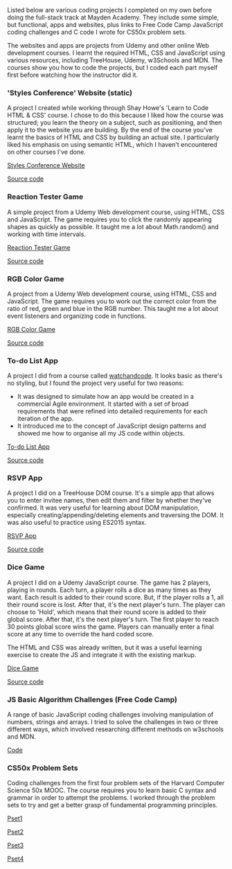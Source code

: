 Listed below are various coding projects I completed on my own before doing the full-stack track at Mayden Academy. They include some simple, but functional, apps and websites, plus links to Free Code Camp JavaScript coding challenges and C code I wrote for CS50x problem sets.

The websites and apps are projects from Udemy and other online Web development courses. I learnt the required HTML, CSS and JavaScript using various resources, including TreeHouse, Udemy, w3Schools and MDN. The courses show you how to code the projects, but I coded each part myself first before watching how the instructor did it.

### 'Styles Conference' Website (static)

A project I created while working through Shay Howe's 'Learn to Code HTML & CSS' course. I chose to do this because I liked how the course was structured; you learn the theory on a subject, such as positioning, and then apply it to the website you are building. By the end of the course you've learnt the basics of HTML and CSS by building an actual site. I particularly liked his emphasis on using semantic HTML, which I haven't encountered on other courses I've done.

[Styles Conference Website](https://obwansan.github.io/styles-conference/)

[Source code](https://github.com/obwansan/styles-conference)

### Reaction Tester Game

A simple project from a Udemy Web development course, using HTML, CSS and JavaScript. The game requires you to click the randomly appearing shapes as quickly as possible. It taught me a lot about Math.random() and working with time intervals.

[Reaction Tester Game](https://obwansan.github.io/js-reaction-tester-game/)

[Source code](https://github.com/obwansan/js-reaction-tester-game/)

### RGB Color Game

A project from a Udemy Web development course, using HTML, CSS and JavaScript. The game requires you to work out the correct color from the ratio of red, green and blue in the RGB number. This taught me a lot about event listeners and organizing code in functions.

[RGB Color Game](https://obwansan.github.io/rgb-color-game/)

[Source code](https://github.com/obwansan/rgb-color-game/)

### To-do List App

A project I did from a course called [watchandcode](http://watchandcode.com). It looks basic as there's no styling, but I found the project very useful for two reasons:
* It was designed to simulate how an app would be created in a commercial Agile environment. It started with a set of broad requirements that were refined into detailed requirements for each iteration of the app.
* It introduced me to the concept of JavaScript design patterns and showed me how to organise all my JS code within objects.

[To-do List App](https://obwansan.github.io/practical-javascript/)

[Source code](https://github.com/obwansan/practical-javascript/)

### RSVP App

A project I did on a TreeHouse DOM course. It's a simple app that allows you to enter invitee names, then edit them and filter by whether they've confirmed. It was very useful for learning about DOM manipulation, especially creating/appending/deleting elements and traversing the DOM. It was also useful to practice using ES2015 syntax.

[RSVP App](https://obwansan.github.io/RSVP-App/)

[Source code](https://github.com/obwansan/RSVP-App/)

### Dice Game

A project I did on a Udemy JavaScript course. The game has 2 players, playing in rounds. Each turn, a player rolls a dice as many times as they want. Each result is added to their round score. But, if the player rolls a 1, all their round score is lost. After that, it's the next player's turn. The player can choose to 'Hold', which means that their round score is added to their global score. After that, it's the next player's turn. The first player to reach 30 points global score wins the game. Players can manually enter a final score at any time to override the hard coded score.

The HTML and CSS was already written, but it was a useful learning exercise to create the JS and integrate it with the existing markup.

[Dice Game](https://obwansan.github.io/dice-game/)

[Source code](https://github.com/obwansan/dice-game/)

### JS Basic Algorithm Challenges (Free Code Camp)

A range of basic JavaScript coding challenges involving manipulation of numbers, strings and arrays. I tried to solve the challenges in two or three different ways, which involved researching different methods on w3schools and MDN.

[Code](https://github.com/obwansan/FCC-Basic-Algorithm-Challenges)

### CS50x Problem Sets

Coding challenges from the first four problem sets of the Harvard Computer Science 50x MOOC. The course requires you to learn basic C syntax and grammar in order to attempt the problems. I worked through the problem sets to try and get a better grasp of fundamental programming principles.

[Pset1](https://github.com/obwansan/CS50x-Pset-1)

[Pset2](https://github.com/obwansan/CS50x-Pset-2)

[Pset3](https://github.com/obwansan/CS50x-Pset-3)

[Pset4](https://github.com/obwansan/CS50x-Pset-4)
